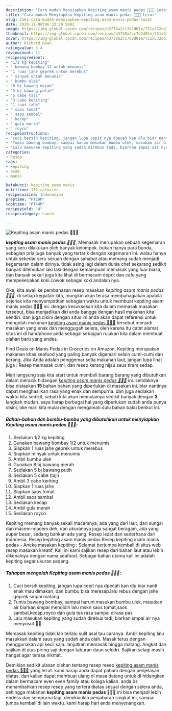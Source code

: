 ```yaml
---
description: "Cara mudah Menyiapkan Kepiting asam manis pedas 🦀🦀🦀 Lezat"
title: "Cara mudah Menyiapkan Kepiting asam manis pedas 🦀🦀🦀 Lezat"
slug: 2161-cara-mudah-menyiapkan-kepiting-asam-manis-pedas-lezat
date: 2020-11-08T06:33:20.988Z
image: https://img-global.cpcdn.com/recipes/d3738a2cc7d2d01e/751x532cq70/kepiting-asam-manis-pedas-🦀🦀🦀-foto-resep-utama.jpg
thumbnail: https://img-global.cpcdn.com/recipes/d3738a2cc7d2d01e/751x532cq70/kepiting-asam-manis-pedas-🦀🦀🦀-foto-resep-utama.jpg
cover: https://img-global.cpcdn.com/recipes/d3738a2cc7d2d01e/751x532cq70/kepiting-asam-manis-pedas-🦀🦀🦀-foto-resep-utama.jpg
author: Richard Dean
ratingvalue: 3.4
reviewcount: 11
recipeingredient:
- "1/2 kg kepiting"
- " bawang bombay 12 untuk menumis"
- "1 ruas jahe geprek untuk merebus"
- " minyak untuk menumis"
- " bumbu ulek"
- "8 bj bawang merah"
- "5 bj bawang putih"
- "5 cabe taji"
- "3 cabe keriting"
- "1 ruas jahe"
- " saos tomat"
- " saos sambal"
- " kecap"
- " gula merah"
- " royco"
recipeinstructions:
- "Cuci bersih kepiting, jangan lupa cepit nya dpecah kan dlu biar nanti enak mau dimakan, dan bumbu bisa meresap.lalu rebus dengan jahe geprek smpai matang"
- "Tumis bawang bombay, sampai harum masukan bumbu ulek, masukan air biarkan smpai mendidih lalu mskn saos tomat,saos sambal,kecap,royco dan gula tes rasa sampai dirasa pas"
- "Lalu masukan kepiting yang sudah direbus tadi, biarkan smpai air nya menyusut 🦀😊"
categories:
- Resep
tags:
- kepiting
- asam
- manis

katakunci: kepiting asam manis 
nutrition: 132 calories
recipecuisine: Indonesian
preptime: "PT29M"
cooktime: "PT44M"
recipeyield: "4"
recipecategory: Lunch

---
```



![Kepiting asam manis pedas 🦀🦀🦀](https://img-global.cpcdn.com/recipes/d3738a2cc7d2d01e/751x532cq70/kepiting-asam-manis-pedas-🦀🦀🦀-foto-resep-utama.jpg)

<b><i>kepiting asam manis pedas 🦀🦀🦀</i></b>, Memasak merupakan sebuah kegemaran yang seru dilakukan oleh banyak kelompok. bukan hanya para bunda, sebagian pria juga banyak yang tertarik dengan kegemaran ini. walau hanya untuk sekedar seru seruan dengan sahabat atau memang sudah menjadi kegemaran dalam dirinya. tidak asing lagi dalam dunia chef sekarang sedikit banyak ditemukan laki laki dengan kemampuan memasak yang luar biasa, dan banyak sekali juga kita lihat di bermacam depot dan cafe yang mempekerjakan koki cowok sebagai koki andalan nya.

Oke, kita awali ke pembahasan resep masakan <i>kepiting asam manis pedas 🦀🦀🦀</i>. di setiap kegiatan kita, mungkin akan terasa membahagiakan apabila sejenak kita menyempatkan sebagian waktu untuk membuat kepiting asam manis pedas 🦀🦀🦀 ini. dengan kesuksesan kita dalam memasak masakan tersebut, bisa menjadikan diri anda bangga dengan hasil makanan kita sendiri. dan juga disini dengan situs ini anda akan dapat referensi untuk mengolah makanan <u>kepiting asam manis pedas 🦀🦀🦀</u> tersebut menjadi masakan yang enak dan menggugah selera, oleh karena itu catat alamat situs ini di handphone anda sebagai sebagian rujukan kita dalam membuat olahan baru yang endes.

Find Deals on Manis Pedas in Groceries on Amazon. Kepiting merupakan makanan khas seafood yang paling banyak digemari selain cumi-cumi dan kerang. Jika Anda adalah penggemar setia makanan laut, jangan lupa lihat juga : Resep memasak cumi, dan resep kerang hijau saus tiram sedap.


Mari langsung saja kita start untuk membeli barang barang yang dibutuhkan dalam meracik hidangan <u><i>kepiting asam manis pedas 🦀🦀🦀</i></u> ini. setidaknya bisa disiapkan <b>15</b> bahan bahan yang diperlukan di masakan ini. biar nantinya dapat menghasilkan rasa yang enak dan sempurna. dan juga sediakan waktu kita sedikit, sebab kita akan memulainya sedikit banyak dengan <b>3</b> langkah mudah. saya harap berbagai hal yang diperlukan sudah anda punya disini, oke mari kita mulai dengan mengamati dulu bahan baku berikut ini.

<!--inarticleads1-->

##### Bahan-bahan dan bumbu-bumbu yang dibutuhkan untuk menyiapkan Kepiting asam manis pedas 🦀🦀🦀:

1. Sediakan 1/2 kg kepiting
1. Gunakan  bawang bombay 1/2 untuk menumis
1. Siapkan 1 ruas jahe geprek untuk merebus
1. Siapkan  minyak untuk menumis
1. Ambil  bumbu ulek
1. Gunakan 8 bj bawang merah
1. Sediakan 5 bj bawang putih
1. Sediakan 5 cabe (taji)
1. Ambil 3 cabe keriting
1. Siapkan 1 ruas jahe
1. Siapkan  saos tomat
1. Ambil  saos sambal
1. Sediakan  kecap
1. Ambil  gula merah
1. Sediakan  royco


Kepiting memang banyak sekali macamnya, ada yang dari laut, dari sungai dan macem-macem deh, dan ukurannya juga sangat beragam, ada yang super besar, sedang bahkan ada yang. Resep lezat dan sederhana dari Indonesia. Resep kepiting asam manis pedas Resep kepiting asam manis pedas - Aneka masakan kepiting : Selamat berjumpa kembali di situs web resep masakan kreatif, Kali ini kami sajikan resep dari bahan laut atau lebih dikenalnya dengan nama seafood. Sebagai bahan utama kali ini adalah kepiting segar ukuran sedang. 

<!--inarticleads2-->

##### Tahapan mengolah Kepiting asam manis pedas 🦀🦀🦀:

1. Cuci bersih kepiting, jangan lupa cepit nya dpecah kan dlu biar nanti enak mau dimakan, dan bumbu bisa meresap.lalu rebus dengan jahe geprek smpai matang
1. Tumis bawang bombay, sampai harum masukan bumbu ulek, masukan air biarkan smpai mendidih lalu mskn saos tomat,saos sambal,kecap,royco dan gula tes rasa sampai dirasa pas
1. Lalu masukan kepiting yang sudah direbus tadi, biarkan smpai air nya menyusut 🦀😊


Memasak kepiting tidak lah terlalu sulit asal tau caranya. Ambil kepiting lalu masukkan dalam saus yang sudah anda olah. Masak terus dengan menggunakan api kecil saja. lanjutkan memasak hingga matang. Angkat dan sajikan di atas piring saji dengan taburan daun seledri. Sajikan selagi masih hangat agar terasa nikmat. 

Demikian sedikit ulasan olahan tentang resep resep <u>kepiting asam manis pedas 🦀🦀🦀</u> yang lezat. kami harap anda dapat paham dengan penjelasan diatas, dan kalian dapat membuat ulang di masa datang untuk di hidangkan dalam bermacam even even family atau kolega kalian. anda bs menambahkan resep resep yang tertera diatas sesuai dengan selera anda, sehingga makanan <b>kepiting asam manis pedas 🦀🦀🦀</b> ini bisa menjadi lebih endess dan sempurna lagi. demikianlah penjabaran singkat ini, sampai jumpa kembali di lain waktu. kami harap hari anda menyenangkan.
